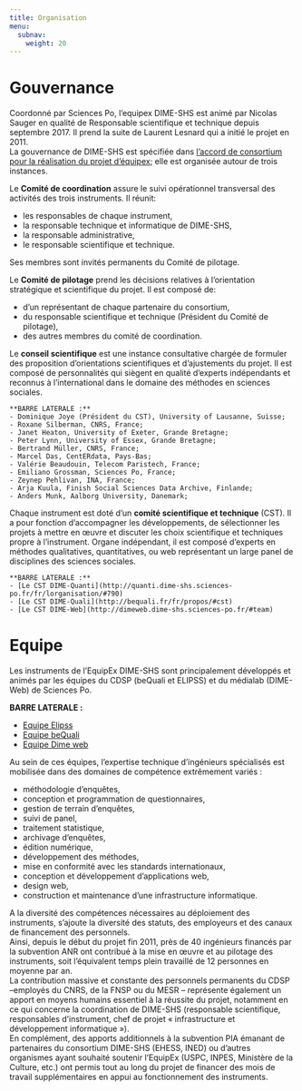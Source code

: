 ```yaml
---
title: Organisation
menu:
  subnav:
    weight: 20
---
```


# Gouvernance
Coordonné par Sciences Po, l’equipex DIME-SHS est animé par Nicolas Sauger en qualité de Responsable scientifique et technique depuis septembre 2017. Il prend la suite de Laurent Lesnard qui a initié le projet en 2011.<br>
La gouvernance de DIME-SHS est spécifiée dans [l’accord de consortium pour la réalisation du projet d’équipex](docs/DIME-SHS_ACCORDCONSORTIUM.pdf); elle est organisée autour de trois instances.

Le **Comité de coordination** assure le suivi opérationnel transversal des activités des trois instruments. Il réunit:
- les responsables de chaque instrument,
- la responsable technique et informatique de DIME-SHS,
- la responsable administrative,
- le responsable scientifique et technique.

Ses membres sont invités permanents du Comité de pilotage.

Le **Comité de pilotage** prend les décisions relatives à l’orientation stratégique et scientifique du projet. Il est composé de:
- d’un représentant de chaque partenaire du consortium,
- du responsable scientifique et technique (Président du Comité de pilotage),
- des autres membres du comité de coordination.

Le **conseil scientifique** est une instance consultative chargée de formuler des proposition d’orientations scientifiques et d’ajustements du projet. Il est composé de personnalités qui siègent en qualité d’experts indépendants et reconnus à l’international dans le domaine des méthodes en sciences sociales.

    **BARRE LATERALE :**
    - Dominique Joye (Président du CST), University of Lausanne, Suisse;
    - Roxane Silberman, CNRS, France;
    - Janet Heaton, University of Exeter, Grande Bretagne;
    - Peter Lynn, University of Essex, Grande Bretagne;
    - Bertrand Müller, CNRS, France;
    - Marcel Das, CentERdata, Pays-Bas;
    - Valérie Beaudouin, Telecom Paristech, France;
    - Emiliano Grossman, Sciences Po, France;
    - Zeynep Pehlivan, INA, France;
    - Arja Kuula, Finish Social Sciences Data Archive, Finlande;
    - Anders Munk, Aalborg University, Danemark;

Chaque instrument est doté d’un **comité scientifique et technique** (CST). Il a pour fonction d’accompagner les développements, de sélectionner les projets à mettre en œuvre et discuter les choix scientifique et techniques propre à l’instrument. Organe indépendant, il est composé d’experts en méthodes qualitatives, quantitatives, ou web représentant un large panel de disciplines des sciences sociales.

    **BARRE LATERALE :**
    - [Le CST DIME-Quanti](http://quanti.dime-shs.sciences-po.fr/fr/lorganisation/#790)
    - [Le CST DIME-Quali](http://bequali.fr/fr/propos/#cst)
    - [Le CST DIME-Web](http://dimeweb.dime-shs.sciences-po.fr/#team)

# Equipe
Les instruments de l’EquipEx DIME-SHS sont principalement développés et animés par les équipes du CDSP (beQuali et ELIPSS) et du médialab (DIME-Web) de Sciences Po.

**BARRE LATERALE :**
- [Equipe Elipss](http://quanti.dime-shs.sciences-po.fr/fr/lorganisation/#813)
- [Equipe beQuali](http://bequali.fr/fr/propos/#13687)
- [Equipe Dime web](http://dimeweb.dime-shs.sciences-po.fr/#team)

Au sein de ces équipes, l’expertise technique d’ingénieurs spécialisés est mobilisée dans des domaines de compétence extrêmement variés :
- méthodologie d’enquêtes,
- conception et programmation de questionnaires,
- gestion de terrain d’enquêtes,
- suivi de panel,
- traitement statistique,
- archivage d’enquêtes,
- édition numérique,
- développement des méthodes,
- mise en conformité avec les standards internationaux,
- conception et développement d’applications web,
- design web,
- construction et maintenance d’une infrastructure informatique.

A la diversité des compétences nécessaires au déploiement des instruments, s’ajoute la diversité des statuts, des employeurs et des canaux de financement des personnels.<br>
Ainsi, depuis le début du projet fin 2011, près de 40 ingénieurs financés par la subvention ANR ont contribué à la mise en œuvre et au pilotage des instruments, soit l’équivalent temps plein travaillé de 12 personnes en moyenne par an.<br>
La contribution massive et constante des personnels permanents du CDSP –employés du CNRS, de la FNSP ou du MESR – représente également un apport en moyens humains essentiel à la réussite du projet, notamment en ce qui concerne la coordination de DIME-SHS (responsable scientifique, responsables d’instrument, chef de projet « infrastructure et développement informatique »).<br>
En complément, des apports additionnels à la subvention PIA émanant de partenaires du consortium DIME-SHS (EHESS, INED) ou d’autres organismes ayant souhaité soutenir l’EquipEx (USPC, INPES, Ministère de la Culture, etc.) ont permis tout au long du projet de financer des mois de travail supplémentaires en appui au fonctionnement des instruments.
